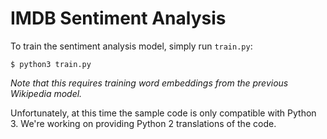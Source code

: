# IMDB Sentiment Analysis

To train the sentiment analysis model, simply run `train.py`:

```
$ python3 train.py
```

_Note that this requires training word embeddings from the previous Wikipedia model._

Unfortunately, at this time the sample code is only compatible with Python 3. We're working on providing Python 2 translations of the code.
